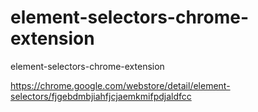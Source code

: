 # element-selectors-chrome-extension
element-selectors-chrome-extension

https://chrome.google.com/webstore/detail/element-selectors/fjgebdmbjiahfjcjaemkmifpdjaldfcc
